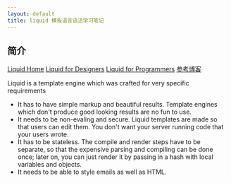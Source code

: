 ```yaml
---
layout: default
title: liquid 模板语言语法学习笔记
---
```


## 简介
[Liquid Home](https://github.com/Shopify/liquid/wiki "Liquid Home") 
[Liquid for Designers](https://github.com/Shopify/liquid/wiki/Liquid-for-Designers "Liquid for Designers") 
[Liquid for Programmers](https://github.com/Shopify/liquid/wiki/Liquid-for-Programmers "Liquid for Programmers") 
[参考博客](http://blog.csdn.net/dont27/article/details/38097581 "参考博客") 

Liquid is a template engine which was crafted for very specific requirements  

 * It has to have simple markup and beautiful results. Template engines which don't produce good looking results are no fun to use.  
 * It needs to be non-evaling and secure. Liquid templates are made so that users can edit them. You don't want your server running code that your users wrote.  
 * It has to be stateless. The compile and render steps have to be separate, so that the expensive parsing and compiling can be done once; later on, you can just render it by passing in a hash with local variables and objects.  
 * It needs to be able to style emails as well as HTML.  